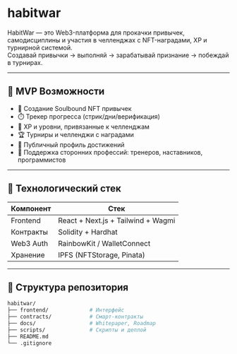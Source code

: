 # habitwar
HabitWar — это Web3-платформа для прокачки привычек, самодисциплины и участия в челленджах с NFT-наградами, XP и турнирной системой.  
Создавай привычки → выполняй → зарабатывай признание → побеждай в турнирах.

---

## 🚀 MVP Возможности

- 📌 Создание Soulbound NFT привычек
- ⏱️ Трекер прогресса (стрик/дни/верификация)
- 🧠 XP и уровни, привязанные к челленджам
- 🏆 Турниры и челленджи с наградами
- 👤 Публичный профиль достижений
- 💼 Поддержка сторонних профессий: тренеров, наставников, программистов

---

## 🧱 Технологический стек

| Компонент     | Стек                                |
|---------------|--------------------------------------|
| Frontend  | React + Next.js + Tailwind + Wagmi  |
| Контракты | Solidity + Hardhat                  |
| Web3 Auth | RainbowKit / WalletConnect          |
| Хранение  | IPFS (NFTStorage, Pinata)           |

---

## 📁 Структура репозитория

```bash
habitwar/
├── frontend/             # Интерфейс
├── contracts/            # Смарт-контракты
├── docs/                 # Whitepaper, Roadmap
├── scripts/              # Скрипты и деплой
├── README.md
└── .gitignore
